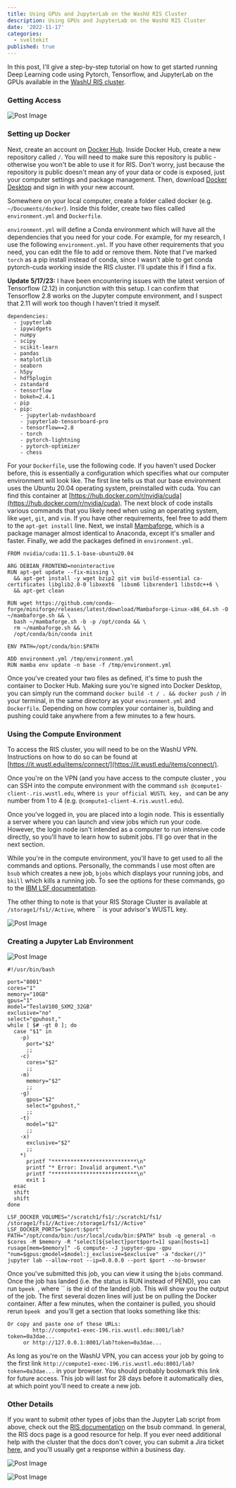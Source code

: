 ```yaml
---
title: Using GPUs and JupyterLab on the WashU RIS Cluster
description: Using GPUs and JupyterLab on the WashU RIS Cluster
date: '2022-11-17'
categories:
  - sveltekit
published: true
---
```


In this post, I'll give a step-by-step tutorial on how to get started running Deep Learning code using Pytorch, Tensorflow, and JupyterLab on the GPUs available in the [WashU RIS cluster](https://ris.wustl.edu/).

### Getting Access

![Post Image](https://saumikn.com/wp-content/uploads/image-1668721261311.png)

### Setting up Docker

Next, create an account on [Docker Hub](https://hub.docker.com/). Inside Docker Hub, create a new repository called `/`. You will need to make sure this repository is public - otherwise you won't be able to use it for RIS. Don't worry, just because the repository is public doesn't mean any of your data or code is exposed, just your computer settings and package management. Then, download [Docker Desktop](https://www.docker.com/products/docker-desktop/) and sign in with your new account.

Somewhere on your local computer, create a folder called docker (e.g. `~/Documents/docker`). Inside this folder, create two files called `environment.yml` and `Dockerfile`.

`environment.yml` will define a Conda environment which will have all the dependencies that you need for your code. For example, for my research, I use the following `environment.yml`. If you have other requirements that you need, you can edit the file to add or remove them. Note that I've marked `torch` as a pip install instead of conda, since I wasn't able to get conda pytorch-cuda working inside the RIS cluster. I'll update this if I find a fix.

**Update 5/17/23:** I have been encountering issues with the latest version of Tensorflow (2.12) in conjunction with this setup. I can confirm that Tensorflow 2.8 works on the Jupyter compute environment, and I suspect that 2.11 will work too though I haven't tried it myself.

```
dependencies:
  - jupyterlab
  - ipywidgets
  - numpy
  - scipy
  - scikit-learn
  - pandas
  - matplotlib
  - seaborn
  - h5py
  - hdf5plugin
  - zstandard
  - tensorflow
  - bokeh=2.4.1
  - pip
  - pip:
    - jupyterlab-nvdashboard
    - jupyterlab-tensorboard-pro
    - tensorflow==2.8
    - torch
    - pytorch-lightning
    - pytorch-optimizer
    - chess
```

For your `Dockerfile`, use the following code. If you haven't used Docker before, this is essentially a configuration which specifies what our computer environment will look like. The first line tells us that our base environment uses the Ubuntu 20.04 operating system, preinstalled with cuda. You can find this container at [https://hub.docker.com/r/nvidia/cuda](https://hub.docker.com/r/nvidia/cuda). The next block of code installs various commands that you likely need when using an operating system, like `wget`, `git`, and `vim`. If you have other requirements, feel free to add them to the `apt-get install` line. Next, we install [Mambaforge](https://github.com/conda-forge/miniforge), which is a package manager almost identical to Anaconda, except it's smaller and faster. Finally, we add the packages defined in `environment.yml`.

```
FROM nvidia/cuda:11.5.1-base-ubuntu20.04

ARG DEBIAN_FRONTEND=noninteractive
RUN apt-get update --fix-missing \
  && apt-get install -y wget bzip2 git vim build-essential ca-certificates libglib2.0-0 libxext6  libsm6 libxrender1 libstdc++6 \
  && apt-get clean 

RUN wget https://github.com/conda-forge/miniforge/releases/latest/download/Mambaforge-Linux-x86_64.sh -O ~/mambaforge.sh && \
  bash ~/mambaforge.sh -b -p /opt/conda && \
  rm ~/mambaforge.sh && \
  /opt/conda/bin/conda init

ENV PATH=/opt/conda/bin:$PATH

ADD environment.yml /tmp/environment.yml
RUN mamba env update -n base -f /tmp/environment.yml
```

Once you've created your two files as defined, it's time to push the container to Docker Hub. Making sure you're signed into Docker Desktop, you can simply run the command
`docker build -t / . && docker push /` in your terminal, in the same directory as your `environment.yml` and `Dockerfile`. Depending on how complex your container is, building and pushing could take anywhere from a few minutes to a few hours.

### Using the Compute Environment

To access the RIS cluster, you will need to be on the WashU VPN. Instructions on how to do so can be found at [https://it.wustl.edu/items/connect/](https://it.wustl.edu/items/connect/).

Once you're on the VPN (and you have access to the compute cluster , you can SSH into the compute environment with the command `ssh @compute1-client-.ris.wustl.edu`, where `` is your official WUSTL key, and `` can be any number from 1 to 4 (e.g. `@compute1-client-4.ris.wustl.edu`).

Once you've logged in, you are placed into a login node. This is essentially a server where you can launch and view jobs which run your code. However, the login node isn't intended as a computer to run intensive code directly, so you'll have to learn how to submit jobs. I'll go over that in the next section.

While you're in the compute environment, you'll have to get used to all the commands and options. Personally, the commands I use most often are `bsub` which creates a new job, `bjobs` which displays your running jobs, and `bkill` which kills a running job. To see the options for these commands, go to the [IBM LSF documentation](https://www.ibm.com/docs/en/spectrum-lsf/10.1.0?topic=reference-command).

The other thing to note is that your RIS Storage Cluster is available at `/storage1/fs1//Active`, where `` is your advisor's WUSTL key.

![Post Image](https://saumikn.com/wp-content/uploads/image-1668721891488.png)

### Creating a Jupyter Lab Environment

![Post Image](https://saumikn.com/wp-content/uploads/image-1668721199990.png)

```
#!/usr/bin/bash

port="8001"
cores="1"
memory="10GB"
gpus="1"
model="TeslaV100_SXM2_32GB"
exclusive="no"
select="gpuhost,"
while [ $# -gt 0 ]; do
  case "$1" in
    -p)
      port="$2"
      ;;
    -c)
      cores="$2"
      ;;
    -m)
      memory="$2"
      ;;
    -g)
      gpus="$2"
      select="gpuhost,"
      ;;
    -t)
      model="$2"
      ;;
    -x)
      exclusive="$2"
      ;;
    *)
      printf "***************************\n"
      printf "* Error: Invalid argument.*\n"
      printf "***************************\n"
      exit 1
  esac
  shift
  shift
done

LSF_DOCKER_VOLUMES="/scratch1/fs1/:/scratch1/fs1/ /storage1/fs1//Active:/storage1/fs1//Active" LSF_DOCKER_PORTS="$port:$port" PATH="/opt/conda/bin:/usr/local/cuda/bin:$PATH" bsub -q general -n $cores -M $memory -R "select[${select}port$port=1] span[hosts=1] rusage[mem=$memory]" -G compute- -J jupyter-gpu -gpu "num=$gpus:gmodel=$model:j_exclusive=$exclusive" -a "docker(/)" jupyter lab --allow-root --ip=0.0.0.0 --port $port --no-browser
```

Once you've submitted this job, you can view it using the `bjobs` command. Once the job has landed (i.e. the status is RUN instead of PEND), you can run `bpeek `, where `` is the id of the landed job. This will show you the output of the job. The first several dozen lines will just be on pulling the Docker container. After a few minutes, when the container is pulled, you should rerun `bpeek ` and you'll get a section that looks something like this:

```
Or copy and paste one of these URLs:
        http://compute1-exec-196.ris.wustl.edu:8001/lab?token=0a3dae...
     or http://127.0.0.1:8001/lab?token=0a3dae...
```

As long as you're on the WashU VPN, you can access your job by going to the first link `http://compute1-exec-196.ris.wustl.edu:8001/lab?token=0a3dae...` in your browser. You should probably bookmark this link for future access. This job will last for 28 days before it automatically dies, at which point you'll need to create a new job.

### Other Details

If you want to submit other types of jobs than the Jupyter Lab script from above, check out the [RIS documentation](https://docs.ris.wustl.edu/doc/compute/recipes/job-execution-examples.html) on the bsub command. In general, the RIS docs page is a good resource for help. If you ever need additional help with the cluster that the docs don't cover, you can submit a Jira ticket [here](https://jira.wustl.edu/servicedesk/customer/portal/2), and you'll usually get a response within a business day.

![Post Image](https://saumikn.com/wp-content/uploads/image-1668720856984.png)

![Post Image](https://saumikn.com/wp-content/uploads/image-1668720929412.png)

